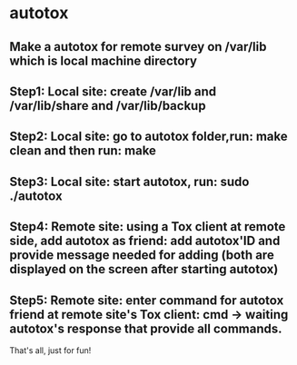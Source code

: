 # autotox
Make a autotox for remote survey on /var/lib which is local machine directory
----
Step1: Local site: create /var/lib and /var/lib/share and /var/lib/backup
----
Step2: Local site: go to autotox folder,run: make clean and then run: make
----
Step3: Local site: start autotox, run: sudo ./autotox
----
Step4: Remote site: using a Tox client at remote side, add autotox as friend: add autotox'ID and provide message needed for adding (both are displayed on the screen after starting autotox)
----
Step5: Remote site: enter command for autotox friend at remote site's Tox client: cmd -> waiting autotox's response that provide all commands.
----
That's all, just for fun!

